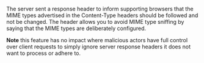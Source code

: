 The server sent a response header to inform supporting browsers that the MIME types advertised in the Content-Type headers should be followed and not be changed. The header allows you to avoid MIME type sniffing by saying that the MIME types are deliberately configured.

**Note** this feature has no impact where malicious actors have full control over client requests to simply ignore server response headers it does not want to process or adhere to.
